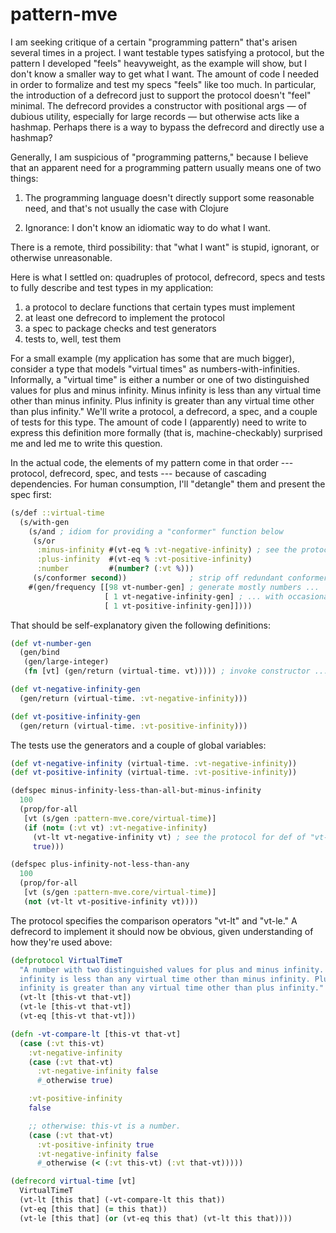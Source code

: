 # pattern-mve

I am seeking critique of a certain "programming pattern" that's arisen several times in a project. I want testable types satisfying a protocol, but the pattern I developed "feels" heavyweight, as the example will show, but I don't know a smaller way to get what I want. The amount of code I needed in order to formalize and test my specs "feels" like too much. In particular, the introduction of a defrecord just to support the protocol doesn't "feel" minimal. The defrecord provides a constructor with positional args — of dubious utility, especially for large records — but otherwise acts like a hashmap. Perhaps there is a way to bypass the defrecord and directly use a hashmap?

Generally, I am suspicious of "programming patterns," because I believe that an apparent need for a programming pattern usually means one of two things:

1. The programming language doesn't directly support some reasonable need, and that's not usually the case with Clojure

2. Ignorance: I don't know an idiomatic way to do what I want.

There is a remote, third possibility: that "what I want" is stupid, ignorant, or otherwise unreasonable. 

Here is what I settled on: quadruples of protocol, defrecord, specs and tests to fully describe and test types in my application:

1. a protocol to declare functions that certain types must implement
2. at least one defrecord to implement the protocol
3. a spec to package checks and test generators
4. tests to, well, test them

For a small example (my application has some that are much bigger), consider a type that models "virtual times" as numbers-with-infinities. Informally, a "virtual time" is either a number or one of two distinguished values for plus and minus infinity. Minus infinity is less than any virtual time other than minus infinity. Plus infinity is greater than any virtual time other than plus infinity." We'll write a protocol, a defrecord, a spec, and a couple of tests for this type. The amount of code I (apparently) need to write to express this definition more formally (that is, machine-checkably) surprised me and led me to write this question.

In the actual code, the elements of my pattern come in that order --- protocol, defrecord, spec, and tests --- because of cascading dependencies. For human consumption, I'll "detangle" them and present the spec first:

```clojure
(s/def ::virtual-time
  (s/with-gen
    (s/and ; idiom for providing a "conformer" function below
     (s/or
      :minus-infinity #(vt-eq % :vt-negative-infinity) ; see the protocol for "vt-eq"
      :plus-infinity  #(vt-eq % :vt-positive-infinity)
      :number         #(number? (:vt %)))
     (s/conformer second))              ; strip off redundant conformer tag
    #(gen/frequency [[98 vt-number-gen] ; generate mostly numbers ...
                     [ 1 vt-negative-infinity-gen] ; ... with occasional infinities
                     [ 1 vt-positive-infinity-gen]])))
```

That should be self-explanatory given the following definitions:

```clojure
(def vt-number-gen
  (gen/bind
   (gen/large-integer)
   (fn [vt] (gen/return (virtual-time. vt))))) ; invoke constructor ... heavyweight?

(def vt-negative-infinity-gen
  (gen/return (virtual-time. :vt-negative-infinity)))

(def vt-positive-infinity-gen
  (gen/return (virtual-time. :vt-positive-infinity)))
```

The tests use the generators and a couple of global variables:

```clojure
(def vt-negative-infinity (virtual-time. :vt-negative-infinity))
(def vt-positive-infinity (virtual-time. :vt-positive-infinity))

(defspec minus-infinity-less-than-all-but-minus-infinity
  100
  (prop/for-all
   [vt (s/gen :pattern-mve.core/virtual-time)]
   (if (not= (:vt vt) :vt-negative-infinity)
     (vt-lt vt-negative-infinity vt) ; see the protocol for def of "vt-lt"
     true)))

(defspec plus-infinity-not-less-than-any
  100
  (prop/for-all
   [vt (s/gen :pattern-mve.core/virtual-time)]
   (not (vt-lt vt-positive-infinity vt))))
```

The protocol specifies the comparison operators "vt-lt" and "vt-le." A defrecord to implement it should now be obvious, given understanding of how they're used above:

```clojure
(defprotocol VirtualTimeT
  "A number with two distinguished values for plus and minus infinity. Minus
  infinity is less than any virtual time other than minus infinity. Plus
  infinity is greater than any virtual time other than plus infinity."
  (vt-lt [this-vt that-vt])
  (vt-le [this-vt that-vt])
  (vt-eq [this-vt that-vt]))

(defn -vt-compare-lt [this-vt that-vt]
  (case (:vt this-vt)
    :vt-negative-infinity
    (case (:vt that-vt)
      :vt-negative-infinity false
      #_otherwise true)

    :vt-positive-infinity
    false

    ;; otherwise: this-vt is a number.
    (case (:vt that-vt)
      :vt-positive-infinity true
      :vt-negative-infinity false
      #_otherwise (< (:vt this-vt) (:vt that-vt)))))

(defrecord virtual-time [vt]
  VirtualTimeT
  (vt-lt [this that] (-vt-compare-lt this that))
  (vt-eq [this that] (= this that))
  (vt-le [this that] (or (vt-eq this that) (vt-lt this that))))
```



